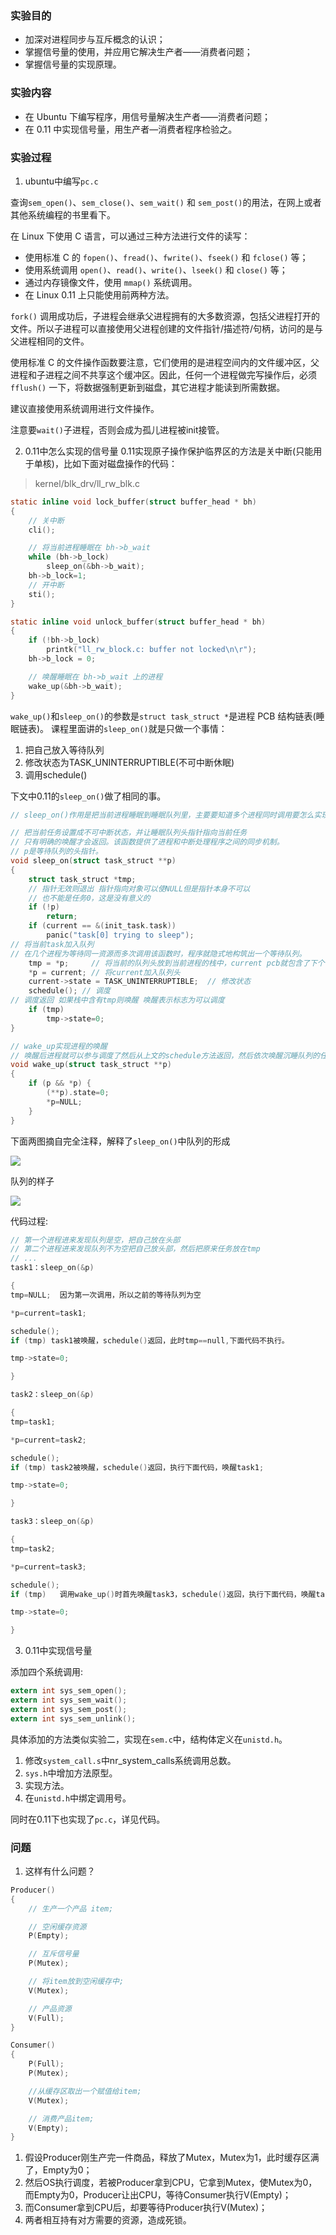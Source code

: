 ### 实验目的

- 加深对进程同步与互斥概念的认识；
- 掌握信号量的使用，并应用它解决生产者——消费者问题；
- 掌握信号量的实现原理。

### 实验内容
- 在 Ubuntu 下编写程序，用信号量解决生产者——消费者问题；
- 在 0.11 中实现信号量，用生产者—消费者程序检验之。

### 实验过程

1. ubuntu中编写`pc.c`

查询`sem_open()`、`sem_close()`、`sem_wait()` 和 `sem_post()`的用法，在网上或者其他系统编程的书里看下。

在 Linux 下使用 C 语言，可以通过三种方法进行文件的读写：
- 使用标准 C 的 `fopen()`、`fread()`、`fwrite()`、`fseek()` 和 `fclose()` 等；
- 使用系统调用 `open()`、`read()`、`write()`、`lseek()` 和 `close()` 等；
- 通过内存镜像文件，使用 `mmap()` 系统调用。
- 在 Linux 0.11 上只能使用前两种方法。

`fork()` 调用成功后，子进程会继承父进程拥有的大多数资源，包括父进程打开的文件。所以子进程可以直接使用父进程创建的文件指针/描述符/句柄，访问的是与父进程相同的文件。

使用标准 C 的文件操作函数要注意，它们使用的是进程空间内的文件缓冲区，父进程和子进程之间不共享这个缓冲区。因此，任何一个进程做完写操作后，必须 `fflush()` 一下，将数据强制更新到磁盘，其它进程才能读到所需数据。

建议直接使用系统调用进行文件操作。

注意要`wait()`子进程，否则会成为孤儿进程被init接管。


2. 0.11中怎么实现的信号量
0.11实现原子操作保护临界区的方法是关中断(只能用于单核)，比如下面对磁盘操作的代码：
> kernel/blk_drv/ll_rw_blk.c

```c
static inline void lock_buffer(struct buffer_head * bh)
{
    // 关中断
    cli();

    // 将当前进程睡眠在 bh->b_wait
    while (bh->b_lock)
        sleep_on(&bh->b_wait);
    bh->b_lock=1;
    // 开中断
    sti();
}

static inline void unlock_buffer(struct buffer_head * bh)
{
    if (!bh->b_lock)
        printk("ll_rw_block.c: buffer not locked\n\r");
    bh->b_lock = 0;

    // 唤醒睡眠在 bh->b_wait 上的进程
    wake_up(&bh->b_wait);
}
```

`wake_up()`和`sleep_on()`的参数是`struct task_struct *`是进程 PCB 结构链表(睡眠链表)。
课程里面讲的`sleep_on()`就是只做一个事情：
1. 把自己放入等待队列
2. 修改状态为TASK_UNINTERRUPTIBLE(不可中断休眠)
3. 调用schedule()

下文中0.11的`sleep_on()`做了相同的事。

```c
// sleep_on()作用是把当前进程睡眠到睡眠队列里，主要要知道多个进程同时调用要怎么实现这个队列

// 把当前任务设置成不可中断状态，并让睡眠队列头指针指向当前任务
// 只有明确的唤醒才会返回。该函数提供了进程和中断处理程序之间的同步机制。
// p是等待队列的头指针。
void sleep_on(struct task_struct **p)
{
    struct task_struct *tmp;
    // 指针无效则退出 指针指向对象可以使NULL但是指针本身不可以
    // 也不能是任务0，这是没有意义的
    if (!p)
        return;
    if (current == &(init_task.task))
        panic("task[0] trying to sleep");
// 将当前task加入队列
// 在几个进程为等待同一资源而多次调用该函数时，程序就隐式地构筑出一个等待队列。
    tmp = *p;     // 将当前的队列头放到当前进程的栈中，current pcb就包含了下个任务的节点
    *p = current; // 将current加入队列头
    current->state = TASK_UNINTERRUPTIBLE;  // 修改状态
    schedule(); // 调度
// 调度返回 如果栈中含有tmp则唤醒 唤醒表示标志为可以调度
    if (tmp)
        tmp->state=0;
}

// wake_up实现进程的唤醒
// 唤醒后进程就可以参与调度了然后从上文的schedule方法返回，然后依次唤醒沉睡队列的任务
void wake_up(struct task_struct **p)
{
    if (p && *p) {
        (**p).state=0;
        *p=NULL;
    }
}
```
下面两图摘自完全注释，解释了`sleep_on()`中队列的形成

![](images/q1.jpg)

队列的样子

![](images/q2.jpg)

代码过程:

```c
// 第一个进程进来发现队列是空，把自己放在头部
// 第二个进程进来发现队列不为空把自己放头部，然后把原来任务放在tmp
// ...
task1：sleep_on(&p)

{
tmp=NULL;  因为第一次调用，所以之前的等待队列为空

*p=current=task1;

schedule();  
if (tmp) task1被唤醒，schedule()返回，此时tmp==null,下面代码不执行。

tmp->state=0;

}

task2：sleep_on(&p)

{
tmp=task1; 

*p=current=task2;

schedule();
if (tmp) task2被唤醒，schedule()返回，执行下面代码，唤醒task1;

tmp->state=0;  

}

task3：sleep_on(&p)

{
tmp=task2;  

*p=current=task3;

schedule();
if (tmp)   调用wake_up()时首先唤醒task3，schedule()返回，执行下面代码，唤醒task2.

tmp->state=0;          

}
```

3. 0.11中实现信号量

添加四个系统调用:
```c
extern int sys_sem_open();
extern int sys_sem_wait();
extern int sys_sem_post();
extern int sys_sem_unlink();
```

具体添加的方法类似实验二，实现在`sem.c`中，结构体定义在`unistd.h`。
1. 修改`system_call.s`中nr_system_calls系统调用总数。
2. `sys.h`中增加方法原型。
3. 实现方法。
4. 在`unistd.h`中绑定调用号。

同时在0.11下也实现了`pc.c`，详见代码。

### 问题
1. 这样有什么问题？
```c
Producer()
{
    // 生产一个产品 item;

    // 空闲缓存资源
    P(Empty);

    // 互斥信号量
    P(Mutex);

    // 将item放到空闲缓存中;
    V(Mutex);

    // 产品资源
    V(Full);
}

Consumer()
{
    P(Full);
    P(Mutex);

    //从缓存区取出一个赋值给item;
    V(Mutex);

    // 消费产品item;
    V(Empty);
}
```

1. 假设Producer刚生产完一件商品，释放了Mutex，Mutex为1，此时缓存区满了，Empty为0；
2. 然后OS执行调度，若被Producer拿到CPU，它拿到Mutex，使Mutex为0，而Empty为0，Producer让出CPU，等待Consumer执行V(Empty)；
3. 而Consumer拿到CPU后，却要等待Producer执行V(Mutex)；
4. 两者相互持有对方需要的资源，造成死锁。
